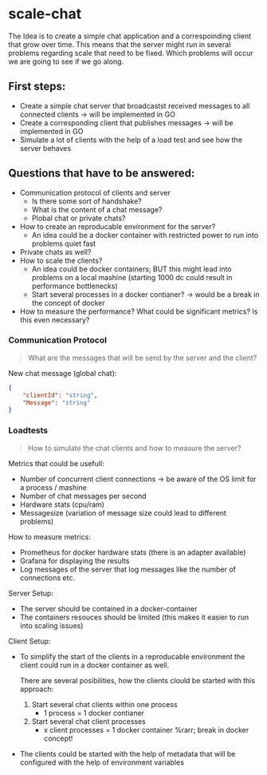 # scale-chat

The Idea is to create a simple chat application and a correspoinding client that grow over time. This means that the 
server might run in several problems regarding scale that need to be fixed. Which problems will occur we are going to 
see if we go along.

## First steps:
* Create a simple chat server that broadcastst received messages to all connected clients &rarr; will be implemented in 
GO
* Create a corresponding client that publishes messages &rarr; will be implemented in GO
* Simulate a lot of clients with the help of a load test and see how the server behaves

## Questions that have to be answered: 
* Communication protocol of clients and server 
    * Is there some sort of handshake?
    * What is the content of a chat message?
    * Plobal chat or private chats?
* How to create an reproducable environment for the server?
    * An idea could be a docker container with restricted power to run into problems quiet fast
* Private chats as well?
* How to scale the clients? 
    * An idea could be docker containers; BUT this might lead into problems on a local mashine (starting 1000 dc 
    could result in performance bottlenecks)
    * Start several processes in a docker contianer? &rarr; would be a break in the concept of docker
* How to measure the performance? What could be significant metrics? Is this even necessary?

### Communication Protocol
> What are the messages that will be send by the server and the client?

New chat message (global chat):  
```JSON
{
    "clientId": "string",
    "Message": "string"
}
```

### Loadtests
> How to simulate the chat clients and how to measure the server?

Metrics that could be usefull: 
* Number of concurrent client connections &rarr; be aware of the OS limit for a process / mashine
* Number of chat messages per second 
* Hardware stats (cpu/ram)
* Messagesize (variation of message size could lead to different problems)

How to measure metrics: 
* Prometheus for docker hardware stats (there is an adapter available)
* Grafana for displaying the results
* Log messages of the server that log messages like the number of connections etc.

Server Setup:
* The server should be contained in a docker-container 
* The containers resouces should be limited (this makes it easier to run into scaling issues)

Client Setup: 
* To simplify the start of the clients in a reproducable environment the client could run in a docker container as well.
    
    There are several posibilities, how the clients clould be started with this approach:
    1. Start several chat clients within one process
        * 1 process = 1 docker contianer
    2. Start several chat client processes
        * x client processes = 1 docker container %rarr; break in docker concept! 
* The clients could be started with the help of metadata that will be configured with the help of 
environment variables 